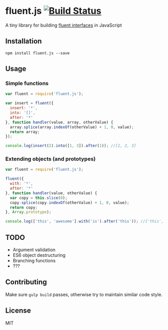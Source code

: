 # fluent.js [![Build Status](https://travis-ci.org/nikaspran/fluent.js.svg?branch=master)](https://travis-ci.org/nikaspran/fluent.js)

A tiny library for building [fluent interfaces](http://en.wikipedia.org/wiki/Fluent_interface) in JavaScript

## Installation

```
npm install fluent.js --save
```

## Usage

### Simple functions

```js
var fluent = require('fluent.js');

var insert = fluent({
  insert: '*',
  into: '[]',
  after: '*'
}, function handler(value, array, otherValue) {
  array.splice(array.indexOf(otherValue) + 1, 0, value);
  return array;
});

console.log(insert(2).into([1, 3]).after(1)); //[1, 2, 3]
```

### Extending objects (and prototypes)

```js
var fluent = require('fluent.js');

fluent({
  with: '*',
  after: '*'
}, function handler(value, otherValue) {
  var copy = this.slice(0);		
  copy.splice(copy.indexOf(otherValue) + 1, 0, value);		
  return copy;
}, Array.prototype);

console.log(['this', 'awesome'].with('is').after('this')); //['this', 'is', 'awesome']
```

## TODO

* Argument validation
* ES6 object destructuring
* Branching functions
* ???

## Contributing

Make sure `gulp build` passes, otherwise try to maintain similar code style.

## License

MIT
